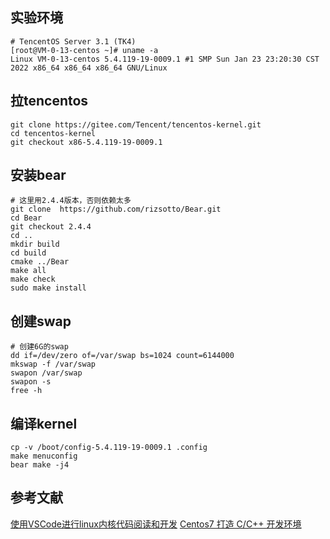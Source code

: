 ## 实验环境

    # TencentOS Server 3.1 (TK4)
    [root@VM-0-13-centos ~]# uname -a
    Linux VM-0-13-centos 5.4.119-19-0009.1 #1 SMP Sun Jan 23 23:20:30 CST 2022 x86_64 x86_64 x86_64 GNU/Linux

## 拉tencentos

    git clone https://gitee.com/Tencent/tencentos-kernel.git
    cd tencentos-kernel
    git checkout x86-5.4.119-19-0009.1

## 安装bear

    # 这里用2.4.4版本，否则依赖太多
    git clone  https://github.com/rizsotto/Bear.git
    cd Bear
    git checkout 2.4.4
    cd ..
    mkdir build
    cd build
    cmake ../Bear
    make all
    make check
    sudo make install

## 创建swap

    # 创建6G的swap
    dd if=/dev/zero of=/var/swap bs=1024 count=6144000
    mkswap -f /var/swap
    swapon /var/swap
    swapon -s
    free -h

## 编译kernel

    cp -v /boot/config-5.4.119-19-0009.1 .config
    make menuconfig
    bear make -j4

## 参考文献

[使用VSCode进行linux内核代码阅读和开发](https://blog.csdn.net/xhnmdlfl/article/details/117911630)
[Centos7 打造 C/C++ 开发环境](https://blog.csdn.net/wcjlyj/article/details/122844189)
    
    